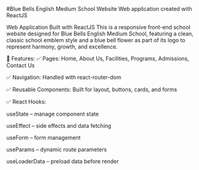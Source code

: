 #Blue Bells English Medium School Website
Web application created with ReactJS

 Web Application Built with ReactJS
This is a responsive front-end school website designed for Blue Bells English Medium School, featuring a clean, classic school emblem style and a blue bell flower as part of its logo to represent harmony, growth, and excellence.

📄 Features:
✅ Pages: Home, About Us, Facilities, Programs, Admissions, Contact Us

✅ Navigation: Handled with react-router-dom

✅ Reusable Components: Built for layout, buttons, cards, and forms

✅ React Hooks:

useState – manage component state

useEffect – side effects and data fetching

useForm – form management

useParams – dynamic route parameters

useLoaderData – preload data before render

